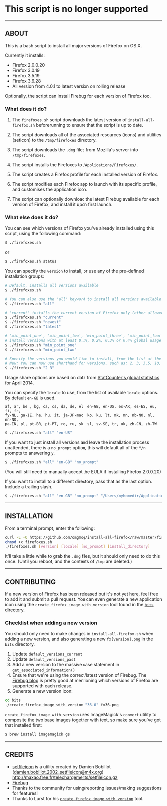 # This script is no longer supported

---
## ABOUT

This is a bash script to install all major versions of Firefox on OS X.

Currently it installs:

- Firefox 2.0.0.20
- Firefox 3.0.19
- Firefox 3.5.19
- Firefox 3.6.28
- All version from 4.0.1 to latest version on rolling release

Optionally, the script can install Firebug for each version of Firefox too.

### What does it do?

1. The `firefoxes.sh` script downloads the latest version of `install-all-firefox.sh` beforerunning to ensure that the script is up to date.

2. The script downloads all of the associated resources (icons) and utilities (seticon) to the `/tmp/firefoxes` directory.

3. The script downloads the `.dmg` files from Mozilla's server into `/tmp/firefoxes`.

4. The script installs the Firefoxes to `/Applications/Firefoxes/`.

5. The script creates a Firefox profile for each installed version of Firefox.

6. The script modifies each Firefox app to launch with its specific profile, and customises the application icon.

7. The script can optionally download the latest Firebug available for each version of Firefox, and install it upon first launch.

### What else does it do?

You can see which versions of Firefox you've already installed using this script, using the following command:

```bash
$ ./firefoxes.sh
```

or

```bash
$ ./firefoxes.sh status
```

You can specify the `version` to install, or use any of the pre-defined installation groups:

```bash
# Default, installs all versions available
$ ./firefoxes.sh

# You can also use the 'all' keyword to install all versions available
$ ./firefoxes.sh "all"

# 'current' installs the current version of Firefox only (other allowed keywords: 'newest', 'latest')
$ ./firefoxes.sh "current"
$ ./firefoxes.sh "newest"
$ ./firefoxes.sh "latest"

# 'min_point_one', 'min_point_two', 'min_point_three', 'min_point_four'
# install versions with at least 0.1%, 0.2%, 0.3% or 0.4% global usage share, respectively
$ ./firefoxes.sh "min_point_one"
$ ./firefoxes.sh "min_point_two"

# Specify the versions you would like to install, from the list at the top of this README, separated by spaces
# New: You can now use shorthand for versions, such as: 2, 3, 3.5, 10, 24, etc.
$ ./firefoxes.sh "2 3"
```

Usage share options are based on data from [StatCounter's global statistics](http://gs.statcounter.com) for April 2014.

You can specify the `locale` to use, from the list of available `locale` options. By default `en-GB` is used.

```
af, ar, be , bg, ca, cs, da, de, el, en-GB, en-US, es-AR, es-ES, eu, fi, fr,
fy-NL, ga-IE, he, hu, it, ja-JP-mac, ko, ku, lt, mk, mn, nb-NO, nl, nn-NO,
pa-IN, pl, pt-BR, pt-PT, ro, ru, sk, sl, sv-SE, tr, uk, zh-CN, zh-TW
```

```bash
$ ./firefoxes.sh "all" "en-US"
```

If you want to just install all versions and leave the installation process unattended, there is a `no_prompt` option, this will default all of the `Y/n` prompts to answering `y`.

```bash
$ ./firefoxes.sh "all" "en-GB" "no_prompt"
```
(You will still need to manually accept the EULA if installing Firefox 2.0.0.20)

If you want to install to a different directory, pass that as the last option. Include a trailing slash.

```bash
$ ./firefoxes.sh "all" "en-GB" "no_prompt" "/Users/myhomedir/Applications/"
```

---
## INSTALLATION

From a terminal prompt, enter the following:

```bash
curl -L -O https://github.com/omgmog/install-all-firefox/raw/master/firefoxes.sh
chmod +x firefoxes.sh
./firefoxes.sh [version] [locale] [no_prompt] [install_directory]
```

It'll take a little while to grab the `.dmg` files, but it should only need to do this once.
(Until you reboot, and the contents of `/tmp` are deleted.)


---
## CONTRIBUTING
If a new version of Firefox has been released but it's not yet here, feel free to add it and submit a pull request. You can even generate a new application icon using the `create_firefox_image_with_version` tool found in the [`bits`](https://github.com/omgmog/install-all-firefox/tree/master/bits) directory.

### Checklist when adding a new version
You should only need to make changes in `install-all-firefox.sh` when adding a new version, and also generating a new `fx[version].png` in the `bits` directory.

1. Update `default_versions_current`
2. Update `default_versions_past`
3. Add a new version to the massive case statement in `get_associated_information()`
4. Ensure that we're using the correct/latest version of Firebug. The [Firebug blog](http://getfirebug.com/) is pretty good at mentioning which versions of Firefox are supported with each release.
5. Generate a new version icon:

```bash
cd bits
./create_firefox_image_with_version "36.0" fx36.png
```

`create_firefox_image_with_version` uses ImageMagick's `convert` utility to composite the two base images together with text, so make sure you've got that installed first:

```bash
$ brew install imagemagick gs
```

---
## CREDITS
- [setfileicon](http://maxao.free.fr/telechargements/setfileicon.m) is a utility created by Damien Bobillot (damien.bobillot.2002_setfileicon@m4x.org) http://maxao.free.fr/telechargements/setfileicon.gz
- [Firebug](http://getfirebug.com/)
- Thanks to the community for using/reporting issues/making suggestions for features!
- Thanks to Lurst for his [`create_firefox_image_with_version`](https://github.com/LuRsT/create_firefox_image_with_version) tool.
